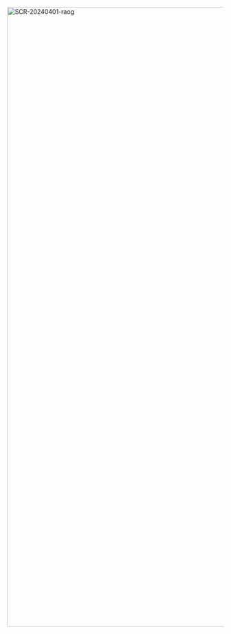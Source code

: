 <img width="1440" alt="SCR-20240401-raog" src="https://github.com/ALL-ALL-ALL/SolarSystem/assets/157831738/64132c0c-5fa1-4bdf-b8c0-f15b7918858f">
